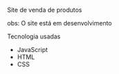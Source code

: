 Site de venda de produtos

obs: O site está em desenvolvimento

Tecnologia usadas

- JavaScript
- HTML
- CSS

